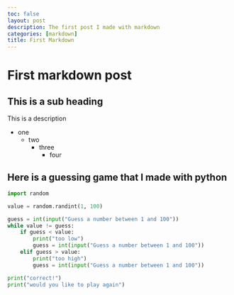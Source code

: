 ```yaml
---
toc: false
layout: post
description: The first post I made with markdown
categories: [markdown]
title: First Markdown
---
```

# First markdown post
## This is a sub heading
This is a description 

- one 
  - two
    - three
      - four

## Here is a guessing game that I made with python
```python
import random

value = random.randint(1, 100)

guess = int(input("Guess a number between 1 and 100"))
while value != guess:
    if guess < value:
        print("too low")
        guess = int(input("Guess a number between 1 and 100"))
    elif guess > value:
        print("too high")
        guess = int(input("Guess a number between 1 and 100"))

print("correct!")
print("would you like to play again")
```